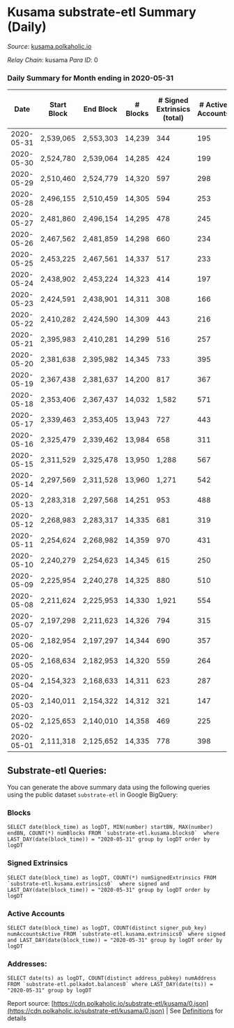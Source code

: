 # Kusama substrate-etl Summary (Daily)

_Source_: [kusama.polkaholic.io](https://kusama.polkaholic.io)

*Relay Chain*: kusama
*Para ID*: 0



### Daily Summary for Month ending in 2020-05-31


| Date | Start Block | End Block | # Blocks | # Signed Extrinsics (total) | # Active Accounts | # Passive | # New | # Addresses with Balances | # Events | # Transfers | # XCM Transfers In | # XCM Transfers Out |
| ---- | ----------- | --------- | -------- | --------------------------- | ----------------- | --------- | ----- | ------------------------- | -------- | ----------- | ------------------ | ------------------- |
| 2020-05-31 | 2,539,065 | 2,553,303 | 14,239  | 344 | 195 |  |  | 10,053 | 47,171 | 136 ($6,863,202.35) |   |   |
| 2020-05-30 | 2,524,780 | 2,539,064 | 14,285  | 424 | 199 |  |  |  | 47,002 | 200 ($7,401,422.25) |   |   |
| 2020-05-29 | 2,510,460 | 2,524,779 | 14,320  | 597 | 298 |  |  |  | 52,603 | 241 ($25,846,634.85) |   |   |
| 2020-05-28 | 2,496,155 | 2,510,459 | 14,305  | 594 | 253 |  |  |  | 48,732 | 175 ($18,545,868.59) |   |   |
| 2020-05-27 | 2,481,860 | 2,496,154 | 14,295  | 478 | 245 |  |  |  | 47,782 | 216 ($41,714,809.48) |   |   |
| 2020-05-26 | 2,467,562 | 2,481,859 | 14,298  | 660 | 234 |  |  |  | 47,481 | 327 ($11,518,512.46) |   |   |
| 2020-05-25 | 2,453,225 | 2,467,561 | 14,337  | 517 | 233 |  |  |  | 47,777 | 252 ($7,262,609.40) |   |   |
| 2020-05-24 | 2,438,902 | 2,453,224 | 14,323  | 414 | 197 |  |  |  | 46,572 | 168 ($16,447,414.23) |   |   |
| 2020-05-23 | 2,424,591 | 2,438,901 | 14,311  | 308 | 166 |  |  |  | 45,880 | 121 ($37,688,195.55) |   |   |
| 2020-05-22 | 2,410,282 | 2,424,590 | 14,309  | 443 | 216 |  |  |  | 47,811 | 144 ($22,592,513.76) |   |   |
| 2020-05-21 | 2,395,983 | 2,410,281 | 14,299  | 516 | 257 |  |  |  | 48,760 | 211 ($88,865,660.78) |   |   |
| 2020-05-20 | 2,381,638 | 2,395,982 | 14,345  | 733 | 395 |  |  |  | 48,084 | 442 ($22,967,649.56) |   |   |
| 2020-05-19 | 2,367,438 | 2,381,637 | 14,200  | 817 | 367 |  |  |  | 48,564 | 492 ($74,429,581.50) |   |   |
| 2020-05-18 | 2,353,406 | 2,367,437 | 14,032  | 1,582 | 571 |  |  |  | 52,481 | 1,063 ($21,840,411.96) |   |   |
| 2020-05-17 | 2,339,463 | 2,353,405 | 13,943  | 727 | 443 |  |  |  | 46,832 | 511 ($14,825,099.48) |   |   |
| 2020-05-16 | 2,325,479 | 2,339,462 | 13,984  | 658 | 311 |  |  |  | 45,703 | 393 ($17,498,353.45) |   |   |
| 2020-05-15 | 2,311,529 | 2,325,478 | 13,950  | 1,288 | 567 |  |  |  | 48,934 | 742 ($96,187,464.25) |   |   |
| 2020-05-14 | 2,297,569 | 2,311,528 | 13,960  | 1,271 | 542 |  |  |  | 57,659 | 682 ($83,711,487.62) |   |   |
| 2020-05-13 | 2,283,318 | 2,297,568 | 14,251  | 953 | 488 |  |  |  | 48,796 | 552 ($50,705,977.98) |   |   |
| 2020-05-12 | 2,268,983 | 2,283,317 | 14,335  | 681 | 319 |  |  |  | 47,025 | 376 ($13,794,350.34) |   |   |
| 2020-05-11 | 2,254,624 | 2,268,982 | 14,359  | 970 | 431 |  |  |  | 47,781 | 523 ($27,641,527.61) |   |   |
| 2020-05-10 | 2,240,279 | 2,254,623 | 14,345  | 615 | 250 |  |  |  | 46,617 | 347 ($82,837,498.28) |   |   |
| 2020-05-09 | 2,225,954 | 2,240,278 | 14,325  | 880 | 510 |  |  |  | 47,705 | 578 ($30,897,557.94) |   |   |
| 2020-05-08 | 2,211,624 | 2,225,953 | 14,330  | 1,921 | 554 |  |  |  | 54,040 | 1,432 ($38,691,691.57) |   |   |
| 2020-05-07 | 2,197,298 | 2,211,623 | 14,326  | 794 | 315 |  |  |  | 46,949 | 454 ($15,789,992.99) |   |   |
| 2020-05-06 | 2,182,954 | 2,197,297 | 14,344  | 690 | 357 |  |  |  | 48,385 | 385 ($60,358,435.42) |   |   |
| 2020-05-05 | 2,168,634 | 2,182,953 | 14,320  | 559 | 264 |  |  |  | 45,935 | 335 ($77,828,763.22) |   |   |
| 2020-05-04 | 2,154,323 | 2,168,633 | 14,311  | 623 | 287 |  |  |  | 46,487 | 297 ($68,839,771.29) |   |   |
| 2020-05-03 | 2,140,011 | 2,154,322 | 14,312  | 321 | 147 |  |  |  | 45,027 | 154 ($1,261,936.30) |   |   |
| 2020-05-02 | 2,125,653 | 2,140,010 | 14,358  | 469 | 225 |  |  |  | 44,609 | 305 ($38,852,862.07) |   |   |
| 2020-05-01 | 2,111,318 | 2,125,652 | 14,335  | 778 | 398 |  |  |  | 46,298 | 504 ($107,163,852.90) |   |   |

## Substrate-etl Queries:
You can generate the above summary data using the following queries using the public dataset `substrate-etl` in Google BigQuery:


### Blocks
```
SELECT date(block_time) as logDT, MIN(number) startBN, MAX(number) endBN, COUNT(*) numBlocks FROM `substrate-etl.kusama.blocks0`  where LAST_DAY(date(block_time)) = "2020-05-31" group by logDT order by logDT
```


### Signed Extrinsics
```
SELECT date(block_time) as logDT, COUNT(*) numSignedExtrinsics FROM `substrate-etl.kusama.extrinsics0`  where signed and LAST_DAY(date(block_time)) = "2020-05-31" group by logDT order by logDT
```


### Active Accounts
```
SELECT date(block_time) as logDT, COUNT(distinct signer_pub_key) numAccountsActive FROM `substrate-etl.kusama.extrinsics0` where signed and LAST_DAY(date(block_time)) = "2020-05-31" group by logDT order by logDT
```


### Addresses:
```
SELECT date(ts) as logDT, COUNT(distinct address_pubkey) numAddress FROM `substrate-etl.polkadot.balances0` where LAST_DAY(date(ts)) = "2020-05-31" group by logDT
```



Report source: [https://cdn.polkaholic.io/substrate-etl/kusama/0.json](https://cdn.polkaholic.io/substrate-etl/kusama/0.json) | See [Definitions](/DEFINITIONS.md) for details
